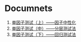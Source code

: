 
# Documnets
1. [单因子测试（上）——因子中性化](https://mp.weixin.qq.com/s?__biz=MzU5NDY0NDM2NA%3D%3D&chksm=fe7f5f5ac908d64ccc58e49b75e79f24c1a23e53e7ac2f75ee82bdb928504c59f745320ec9ba&idx=2&mid=2247484345&scene=21&sn=89abd0ad1cec359bebf5a9017342c5cc#wechat_redirect)
2. [单因子测试（中）——分层测试法](https://mp.weixin.qq.com/s?__biz=MzU5NDY0NDM2NA%3D%3D&chksm=fe7f5f5ac908d64c846eb067f963a0ca1142589cbb30b530ff02164ebf1d143aaef7af858091&idx=3&mid=2247484345&scene=21&sn=22cec99d909a3a2c2732ac4ee02a6b79#wechat_redirect)
3. [单因子测试（下）——回归测试法](https://mp.weixin.qq.com/s?__biz=MzU5NDY0NDM2NA%3D%3D&chksm=fe7f5f5ac908d64c4a81df8c5f8b4fd8f4bdee58637d430f72c10e8ae464302937e260855c17&idx=4&mid=2247484345&scene=21&sn=5c31a5a7afa7e3783c268afabda2cab6#wechat_redirect)